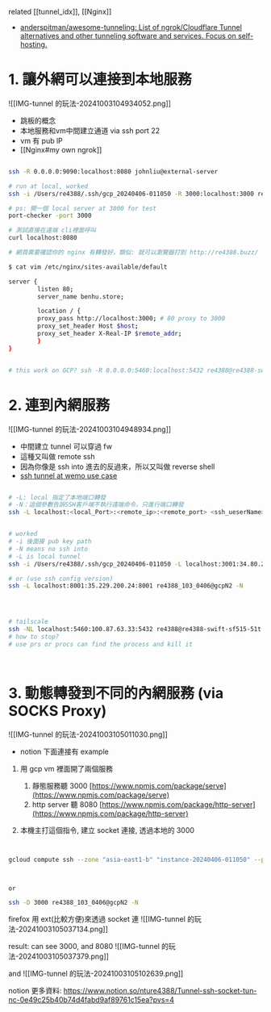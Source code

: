 
related [[tunnel_idx]], [[Nginx]]

- [anderspitman/awesome-tunneling: List of ngrok/Cloudflare Tunnel alternatives and other tunneling software and services. Focus on self-hosting.](https://github.com/anderspitman/awesome-tunneling?tab=readme-ov-file)


# 1. 讓外網可以連接到本地服務


![[IMG-tunnel 的玩法-20241003104934052.png]]


- 跳板的概念
- 本地服務和vm中間建立通道 via ssh port 22
- vm 有 pub lP
- [[Nginx#my own ngrok]]


```sh

ssh -R 0.0.0.0:9090:localhost:8080 johnliu@external-server

# run at local, worked
ssh -i /Users/re4388/.ssh/gcp_20240406-011050 -R 3000:localhost:3000 re4388_103_0406@34.80.222.226 -N

# ps: 開一個 local server at 3000 for test
port-checker -port 3000

# 測試直接在遠端 cli裡面呼叫
curl localhost:8080

# 網頁需要確認你的 nginx 有轉發好，類似: 就可以瀏覽器打到 http://re4388.buzz/

$ cat vim /etc/nginx/sites-available/default

server {
        listen 80;
        server_name benhu.store;

	    location / {
		proxy_pass http://localhost:3000; # 80 proxy to 3000
		proxy_set_header Host $host;
		proxy_set_header X-Real-IP $remote_addr;
	    }
}


# this work on GCP? ssh -R 0.0.0.0:5460:localhost:5432 re4388@re4388-swift-sf515-51t.tailbcab9.ts.net -N


```



# 2. 連到內網服務

![[IMG-tunnel 的玩法-20241003104948934.png]]



- 中間建立 tunnel 可以穿過 fw
- 這種又叫做 remote ssh
- 因為你像是 ssh into 進去的反過來，所以又叫做 reverse shell
- [ ssh tunnel at wemo use case](https://www.notion.so/nture4388/ssh-tunnel-at-wemo-use-case-4e140f5220464b77846fe9fbd31dd86b)

```sh

# -L: local 指定了本地端口轉發
# -N：這個參數告訴SSH客戶端不執行遠端命令，只進行端口轉發
ssh -L localhost:<local_Port>:<remote_ip>:<remote_port> <ssh_ueserName>@<ssh_domain_mahcine> -N


# worked
# -i 後面接 pub key path
# -N means no ssh into
# -L is local tunnel
ssh -i /Users/re4388/.ssh/gcp_20240406-011050 -L localhost:3001:34.80.222.226:3000 re4388_103_0406@34.80.222.226 -N

# or (use ssh config version)
ssh -L localhost:8001:35.229.200.24:8001 re4388_103_0406@gcpN2 -N




# tailscale
ssh -NL localhost:5460:100.87.63.33:5432 re4388@re4388-swift-sf515-51t.tailbcab9.ts.net
# how to stop?
# use prs or procs can find the process and kill it




```

# 3. 動態轉發到不同的內網服務 (via SOCKS Proxy)

![[IMG-tunnel 的玩法-20241003105011030.png]]


- notion 下面連接有 example


1. 用 gcp vm 裡面開了兩個服務
    
    1. 靜態服務聽 3000 [https://www.npmjs.com/package/serve](https://www.npmjs.com/package/serve)
    2. http server 聽 8080 [https://www.npmjs.com/package/http-server](https://www.npmjs.com/package/http-server)


2. 本機主打這個指令, 建立 socket 連接, 透過本地的 3000
```sh


gcloud compute ssh --zone "asia-east1-b" "instance-20240406-011050" --project "inner-topic-419501" -- -ND localhost:3000



or

ssh -D 3000 re4388_103_0406@gcpN2 -N

```


firefox 用 ext(比較方便)來透過 socket 連
![[IMG-tunnel 的玩法-20241003105037134.png]]


result:
can see 3000, and 8080
![[IMG-tunnel 的玩法-20241003105037379.png]]

and
![[IMG-tunnel 的玩法-20241003105102639.png]]


notion 更多資料: https://www.notion.so/nture4388/Tunnel-ssh-socket-tun-nc-0e49c25b40b74d4fabd9af89761c15ea?pvs=4









